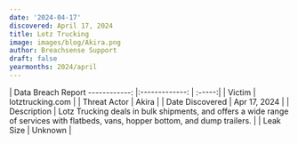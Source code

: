 ```yaml
---
date: '2024-04-17'
discovered: April 17, 2024
title: Lotz Trucking
image: images/blog/Akira.png
author: Breachsense Support
draft: false
yearmonths: 2024/april
---
```



| Data Breach Report
------------:     |:-------------:    | :-----:|
| Victim      | lotztrucking.com      | 
| Threat Actor      | Akira      | 
| Date Discovered      | Apr 17, 2024      | 
| Description      | Lotz Trucking deals in bulk shipments, and offers a wide range of services with flatbeds, vans, hopper bottom, and dump trailers.      | 
| Leak Size      | Unknown      | 

